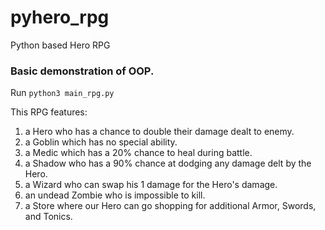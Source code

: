 # pyhero_rpg
Python based Hero RPG


### Basic demonstration of OOP.

Run `python3 main_rpg.py`

This RPG features:
1. a Hero who has a chance to double their damage dealt to enemy.
2. a Goblin which has no special ability.
3. a Medic which has a 20% chance to heal during battle.
4. a Shadow who has a 90% chance at dodging any damage delt by the Hero.
5. a Wizard who can swap his 1 damage for the Hero's damage.
6. an undead Zombie who is impossible to kill. 
7. a Store where our Hero can go shopping for additional Armor, Swords, and Tonics.
